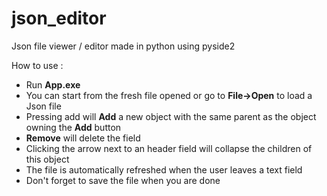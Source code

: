 # json_editor
Json file viewer / editor made in python using pyside2

How to use : 
  - Run **App.exe**
  - You can start from the fresh file opened or go to **File->Open** to load a Json file
  - Pressing add will **Add** a new object with the same parent as the object owning the **Add** button
  - **Remove** will delete the field
  - Clicking the arrow next to an header field will collapse the children of this object
  - The file is automatically refreshed when the user leaves a text field
  - Don't forget to save the file when you are done

